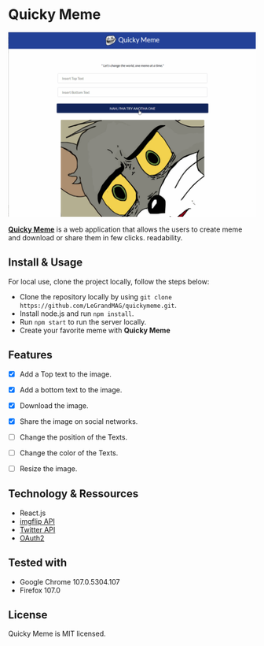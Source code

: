 # Quicky Meme

![image](https://github.com/243Studio/gif/raw/main/meme.gif)

**[Quicky Meme](https://magmukendi.me/quickymeme/)** is a web application that allows the users to create meme and download or share them in few clicks. readability.


## Install & Usage

For local use, clone the project locally, follow the steps below:

- Clone the repository locally by using `git clone https://github.com/LeGrandMAG/quickymeme.git`.
- Install node.js and run `npm install`.
- Run `npm start` to run the server locally.
- Create your favorite meme with **Quicky Meme**

## Features

- [X] Add a Top text to the image.
- [X] Add a bottom text to the image.
- [X] Download the image.
- [X] Share the image on social networks.
- [ ] Change the position of the Texts.
- [ ] Change the color of the Texts.
- [ ] Resize the image.


## Technology & Ressources

- React.js
- [imgflip API](https://imgflip.com/api)
- [Twitter API](https://developer.twitter.com/)
- [OAuth2](https://oauth.net/2/)


## Tested with
- Google Chrome 107.0.5304.107
- Firefox 107.0

## License
Quicky Meme is MIT licensed.



